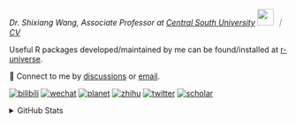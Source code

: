 
<p><em>Dr. Shixiang Wang, Associate Professor at <a href="https://en.csu.edu.cn/">Central South University</a> <img src="https://media.giphy.com/media/WUlplcMpOCEmTGBtBW/giphy.gif" width="30">  ｜ <a href="https://shixiangwang.github.io/cv-shixiang/">CV</a>
</em></p>

Useful R packages developed/maintained by me can be found/installed at [r-universe](https://shixiangwang.r-universe.dev/).

💬 Connect to me by
[discussions](https://github.com/ShixiangWang/self-study/discussions) or [email](mailto:shixiang1994wang@gmail.com). 

[![bilibili](https://img.shields.io/badge/王诗翔-B站-yellow)](https://space.bilibili.com/11553374) [![wechat](https://img.shields.io/badge/王诗翔-微信公众号-important)](https://shixiangwang.github.io/home/logo/qrcode.jpg) [![planet](https://img.shields.io/badge/王诗翔-知识星球-blueviolet)](https://t.zsxq.com/rBqbIei)  [![zhihu](https://img.shields.io/badge/王诗翔-知乎-blue)](https://www.zhihu.com/people/shixiangwang) [![twitter](https://img.shields.io/badge/WangShxiang-twitter-ff69b4)](https://twitter.com/WangShxiang) [![scholar](https://img.shields.io/badge/ShixiangWang-Scholar-00ffff)](https://scholar.google.com/citations?user=FvNp0NkAAAAJ) 

<details>
 
<summary>GitHub Stats</summary>


<!--START_SECTION:waka-->
**🐱 My GitHub Data** 

> 📦 5.0 MB Used in GitHub's Storage 
 > 
> 🏆 572 Contributions in the Year 2025
 > 
> 🚫 Not Opted to Hire
 > 
> 📜 100 Public Repositories 
 > 
> 🔑 30 Private Repositories 
 > 
**I'm an Early 🐤** 

```text
🌞 Morning                2300 commits        ████░░░░░░░░░░░░░░░░░░░░░   16.74 % 
🌆 Daytime                5869 commits        ███████████░░░░░░░░░░░░░░   42.71 % 
🌃 Evening                4635 commits        ████████░░░░░░░░░░░░░░░░░   33.73 % 
🌙 Night                  937 commits         ██░░░░░░░░░░░░░░░░░░░░░░░   06.82 % 
```
📅 **I'm Most Productive on Tuesday** 

```text
Monday                   2167 commits        ████░░░░░░░░░░░░░░░░░░░░░   15.77 % 
Tuesday                  2520 commits        █████░░░░░░░░░░░░░░░░░░░░   18.34 % 
Wednesday                2308 commits        ████░░░░░░░░░░░░░░░░░░░░░   16.80 % 
Thursday                 2219 commits        ████░░░░░░░░░░░░░░░░░░░░░   16.15 % 
Friday                   2085 commits        ████░░░░░░░░░░░░░░░░░░░░░   15.17 % 
Saturday                 1052 commits        ██░░░░░░░░░░░░░░░░░░░░░░░   07.66 % 
Sunday                   1390 commits        ███░░░░░░░░░░░░░░░░░░░░░░   10.12 % 
```


**I Mostly Code in R** 

```text
R                        86 repos            █████████████░░░░░░░░░░░░   53.75 % 
HTML                     24 repos            ████░░░░░░░░░░░░░░░░░░░░░   15.00 % 
Python                   7 repos             █░░░░░░░░░░░░░░░░░░░░░░░░   04.38 % 
SCSS                     3 repos             ░░░░░░░░░░░░░░░░░░░░░░░░░   01.88 % 
Lua                      1 repo              ░░░░░░░░░░░░░░░░░░░░░░░░░   00.62 % 
```




 Last Updated on 01/08/2025 19:02:11 UTC
<!--END_SECTION:waka-->

> These Readme stats are generated using github action [awesome-readme-stats](https://github.com/anmol098/waka-readme-stats)

-----

**NOTE: Top languages does not indicate my skill level or anything like that. It is just a metric of which languages have been hosted by me on GitHub based on the usage across repositories.**

</details>
